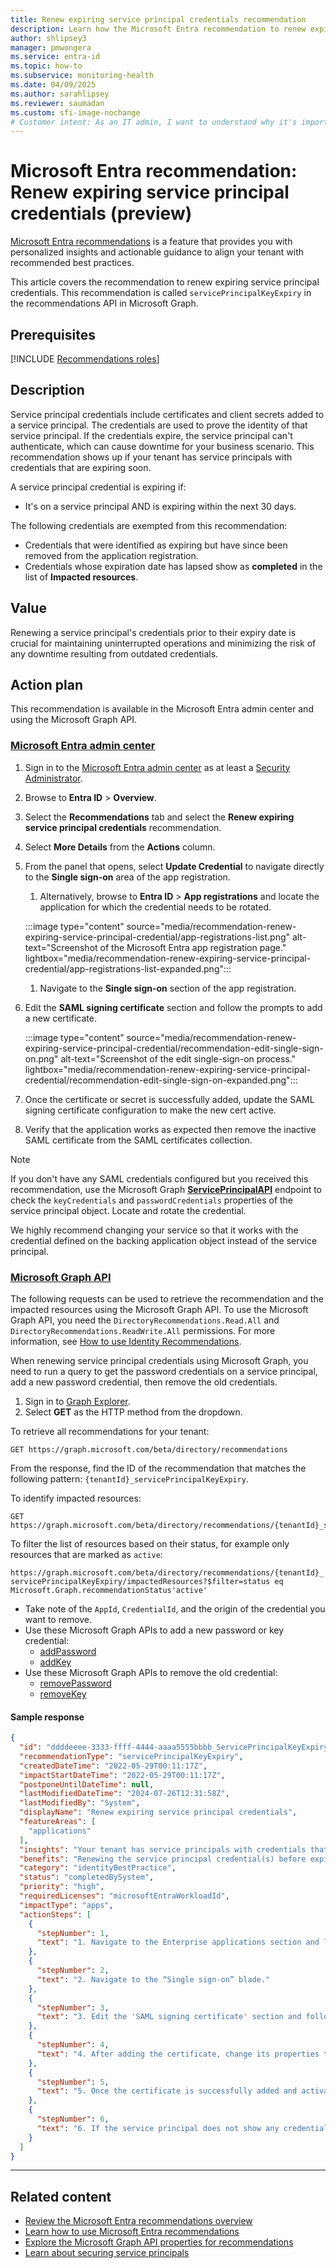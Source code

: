 ```yaml
---
title: Renew expiring service principal credentials recommendation
description: Learn how the Microsoft Entra recommendation to renew expiring service principal credentials work and why it's important.
author: shlipsey3
manager: pmwongera
ms.service: entra-id
ms.topic: how-to
ms.subservice: monitoring-health
ms.date: 04/09/2025
ms.author: sarahlipsey
ms.reviewer: saumadan
ms.custom: sfi-image-nochange
# Customer intent: As an IT admin, I want to understand why it's important to renew expiring service principals so I can make sure my applications continue to function.
---
```

# Microsoft Entra recommendation: Renew expiring service principal credentials (preview)

[Microsoft Entra recommendations](overview-recommendations.md) is a feature that provides you with personalized insights and actionable guidance to align your tenant with recommended best practices.

This article covers the recommendation to renew expiring service principal credentials. This recommendation is called `servicePrincipalKeyExpiry` in the recommendations API in Microsoft Graph. 

## Prerequisites

[!INCLUDE [Recommendations roles](../../includes/recommendations-roles.md)]

## Description

Service principal credentials include certificates and client secrets added to a service principal. The credentials are used to prove the identity of that service principal. If the credentials expire, the service principal can't authenticate, which can cause downtime for your business scenario. This recommendation shows up if your tenant has service principals with credentials that are expiring soon.

A service principal credential is expiring if:

- It's on a service principal AND is expiring within the next 30 days.

The following credentials are exempted from this recommendation:

- Credentials that were identified as expiring but have since been removed from the application registration.
- Credentials whose expiration date has lapsed show as **completed** in the list of **Impacted resources**.

## Value

Renewing a service principal's credentials prior to their expiry date is crucial for maintaining uninterrupted operations and minimizing the risk of any downtime resulting from outdated credentials. 

## Action plan

This recommendation is available in the Microsoft Entra admin center and using the Microsoft Graph API.

### [Microsoft Entra admin center](#tab/microsoft-entra-admin-center)

1. Sign in to the [Microsoft Entra admin center](https://entra.microsoft.com) as at least a [Security Administrator](../role-based-access-control/permissions-reference.md#search-administrator).

1. Browse to **Entra ID** > **Overview**.

1. Select the **Recommendations** tab and select the **Renew expiring service principal credentials** recommendation.

1. Select **More Details** from the **Actions** column.

1. From the panel that opens, select **Update Credential** to navigate directly to the **Single sign-on** area of the app registration.
    1. Alternatively, browse to **Entra ID** > **App registrations** and locate the application for which the credential needs to be rotated.

      :::image type="content" source="media/recommendation-renew-expiring-service-principal-credential/app-registrations-list.png" alt-text="Screenshot of the Microsoft Entra app registration page." lightbox="media/recommendation-renew-expiring-service-principal-credential/app-registrations-list-expanded.png":::

    1. Navigate to the **Single sign-on** section of the app registration.

1. Edit the **SAML signing certificate** section and follow the prompts to add a new certificate.

    :::image type="content" source="media/recommendation-renew-expiring-service-principal-credential/recommendation-edit-single-sign-on.png" alt-text="Screenshot of the edit single-sign-on process." lightbox="media/recommendation-renew-expiring-service-principal-credential/recommendation-edit-single-sign-on-expanded.png":::
    
1. Once the certificate or secret is successfully added, update the SAML signing certificate configuration to make the new cert active. 
1. Verify that the application works as expected then remove the inactive SAML certificate from the SAML certificates collection.

> [!NOTE]
> If you don't have any SAML credentials configured but you received this recommendation, use the Microsoft Graph [**ServicePrincipalAPI**](/graph/api/resources/serviceprincipal?view=graph-rest-1.0&preserve-view=true) endpoint to check the `keyCredentials` and `passwordCredentials` properties of the service principal object. Locate and rotate the credential.
>
> We highly recommend changing your service so that it works with the credential defined on the backing application object instead of the service principal.

### [Microsoft Graph API](#tab/microsoft-graph-api)

The following requests can be used to retrieve the recommendation and the impacted resources using the Microsoft Graph API. To use the Microsoft Graph API, you need the `DirectoryRecommendations.Read.All` and `DirectoryRecommendations.ReadWrite.All` permissions. For more information, see [How to use Identity Recommendations](howto-use-recommendations.md).

When renewing service principal credentials using Microsoft Graph, you need to run a query to get the password credentials on a service principal, add a new password credential, then remove the old credentials. 

1. Sign in to [Graph Explorer](https://developer.microsoft.com/graph/graph-explorer).
1. Select **GET** as the HTTP method from the dropdown.

To retrieve all recommendations for your tenant:

```http
GET https://graph.microsoft.com/beta/directory/recommendations
```

From the response, find the ID of the recommendation that matches the following pattern: `{tenantId}_servicePrincipalKeyExpiry`.

To identify impacted resources:

```http
GET https://graph.microsoft.com/beta/directory/recommendations/{tenantId}_servicePrincipalKeyExpiry
```

To filter the list of resources based on their status, for example only resources that are marked as `active`:

```http
https://graph.microsoft.com/beta/directory/recommendations/{tenantId}_ servicePrincipalKeyExpiry/impactedResources?$filter=status eq Microsoft.Graph.recommendationStatus'active'
```

- Take note of the `AppId`, `CredentialId`, and the origin of the credential you want to remove.
- Use these Microsoft Graph APIs to add a new password or key credential:
    - [addPassword](/graph/api/serviceprincipal-addpassword?view=graph-rest-1.0&preserve-view=true)
    - [addKey](/graph/api/serviceprincipal-addkey?view=graph-rest-1.0&preserve-view=true)
- Use these Microsoft Graph APIs to remove the old credential:
    - [removePassword](/graph/api/serviceprincipal-removepassword?view=graph-rest-1.0&preserve-view=true)
    - [removeKey](/graph/api/serviceprincipal-removekey?view=graph-rest-1.0&preserve-view=true)

#### Sample response

```json
{
  "id": "ddddeeee-3333-ffff-4444-aaaa5555bbbb_ServicePrincipalKeyExpiry",
  "recommendationType": "servicePrincipalKeyExpiry",
  "createdDateTime": "2022-05-29T00:11:17Z",
  "impactStartDateTime": "2022-05-29T00:11:17Z",
  "postponeUntilDateTime": null,
  "lastModifiedDateTime": "2024-07-26T12:31:58Z",
  "lastModifiedBy": "System",
  "displayName": "Renew expiring service principal credentials",
  "featureAreas": [
    "applications"
  ],
  "insights": "Your tenant has service principals with credentials that will expire soon.",
  "benefits": "Renewing the service principal credential(s) before expiration ensures the application continues to function and reduces the possibility of downtime due to an expired credential.",
  "category": "identityBestPractice",
  "status": "completedBySystem",
  "priority": "high",
  "requiredLicenses": "microsoftEntraWorkloadId",
  "impactType": "apps",
  "actionSteps": [
    {
      "stepNumber": 1,
      "text": "1. Navigate to the Enterprise applications section and locate the Enterprise application for which the credential needs to be rotated."
    },
    {
      "stepNumber": 2,
      "text": "2. Navigate to the “Single sign-on” blade."
    },
    {
      "stepNumber": 3,
      "text": "3. Edit the 'SAML signing certificate' section and follow prompts to add a new certificate."
    },
    {
      "stepNumber": 4,
      "text": "4. After adding the certificate, change its properties to make certificate active. This will make the previous certificate inactive."
    },
    {
      "stepNumber": 5,
      "text": "5. Once the certificate is successfully added and activated, validate that your service is working with the new credential, and remove the old credential."
    },
    {
      "stepNumber": 6,
      "text": "6. If the service principal does not show any credentials after navigating to the enterprise apps blade, we recommend checking the 'passwordCredentials' and 'keyCredentials' property of the service principal object using PowerShell or Microsoft Graph service principal API and use the Microsoft Graph API to rotate credentials."
    }
  ]
}
```
---

## Related content

- [Review the Microsoft Entra recommendations overview](overview-recommendations.md)
- [Learn how to use Microsoft Entra recommendations](howto-use-recommendations.md)
- [Explore the Microsoft Graph API properties for recommendations](/graph/api/resources/recommendation)
- [Learn about securing service principals](~/architecture/service-accounts-principal.md)